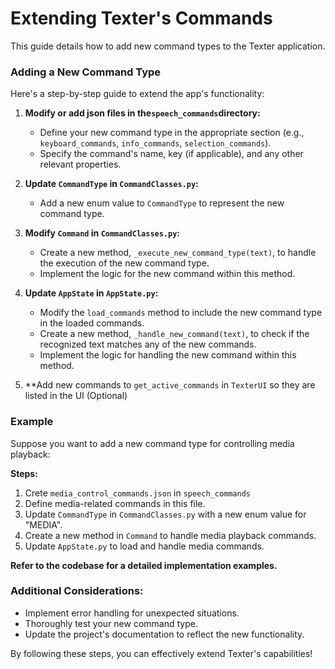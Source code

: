 # Extending Texter's Commands

This guide details how to add new command types to the Texter application.

### Adding a New Command Type

Here's a step-by-step guide to extend the app's functionality:

1. **Modify or add json files in the`speech_commands`directory:**
   * Define your new command type in the appropriate section (e.g., `keyboard_commands`, `info_commands`, `selection_commands`).
   * Specify the command's name, key (if applicable), and any other relevant properties.

2. **Update `CommandType` in `CommandClasses.py`:**
   * Add a new enum value to `CommandType` to represent the new command type.

3. **Modify `Command` in `CommandClasses.py`:**
   * Create a new method, `_execute_new_command_type(text)`, to handle the execution of the new command type.
   * Implement the logic for the new command within this method.

4. **Update `AppState` in `AppState.py`:**
   * Modify the `load_commands` method to include the new command type in the loaded commands.
   * Create a new method, `_handle_new_command(text)`, to check if the recognized text matches any of the new commands.
   * Implement the logic for handling the new command within this method.

5. **Add new commands to `get_active_commands` in `TexterUI` so they are listed in the UI (Optional)

### Example

Suppose you want to add a new command type for controlling media playback:

**Steps:**

1. Crete `media_control_commands.json` in `speech_commands`
2. Define media-related commands in this file.
3. Update `CommandType` in `CommandClasses.py` with a new enum value for "MEDIA".
4. Create a new method in `Command` to handle media playback commands.
5. Update `AppState.py` to load and handle media commands.

**Refer to the codebase for a detailed implementation examples.**

### Additional Considerations:

* Implement error handling for unexpected situations.
* Thoroughly test your new command type.
* Update the project's documentation to reflect the new functionality.

By following these steps, you can effectively extend Texter's capabilities!
